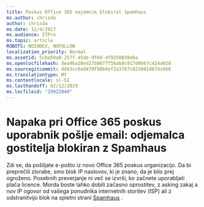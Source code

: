 ```yaml
---
title: Poskus Office 365 najemnik blokiral Spamhaus
ms.author: chrisda
author: chrisda
ms.date: 11/4/2017
ms.audience: ITPro
ms.topic: article
ROBOTS: NOINDEX, NOFOLLOW
localization_priority: Normal
ms.assetid: 5cba50a0-257f-45de-9f68-df9250838eba
ms.openlocfilehash: dea96a28ed27b0077f56ab0c917d0667c424a028
ms.sourcegitcommit: dd43cc0a9470f98b8ef2a3787c823801d674c666
ms.translationtype: MT
ms.contentlocale: sl-SI
ms.lasthandoff: 02/12/2019
ms.locfileid: "29922840"
---
```

# <a name="error-when-an-office-365-trial-user-sends-email-client-host-blocked-using-spamhaus"></a>Napaka pri Office 365 poskus uporabnik pošlje email: odjemalca gostitelja blokiran z Spamhaus

Zdi se, da pošiljate e-pošto iz novo Office 365 poskus organizacijo. Da bi preprečili zlorabe, smo blok IP naslovov, ki je znano, da je bilo prej ogroženo. Posebnih preverjanje ni več se izvrši, ko začnete uporabljati plača licence. Morda boste lahko dobili začasno oprostitev, z asking zakaj a nov IP ogovor od vašega ponudnika internetnih storitev (ISP) ali z odstranitvijo blok na spletni strani [Spamhaus](https://go.microsoft.com/fwlink/p/?linkid=123245) . 
  

